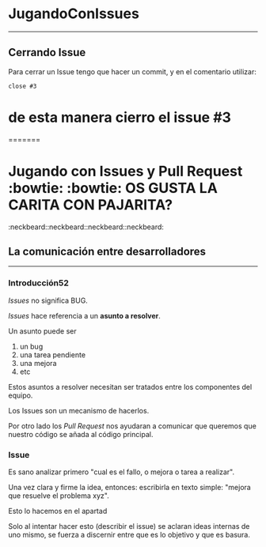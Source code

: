 
# JugandoConIssues

---

## Cerrando Issue

Para cerrar un Issue tengo que hacer un commit, y en el comentario utilizar:

`close #3`

de esta manera cierro el issue #3
=======

=======
# Jugando con Issues y Pull Request :bowtie: :bowtie: OS GUSTA LA CARITA CON PAJARITA?
:neckbeard::neckbeard::neckbeard::neckbeard:



## La comunicación entre desarrolladores

---

### Introducción52

*Issues* no significa BUG.

*Issues* hace referencia a un **asunto a resolver**.


Un asunto puede ser

1. un bug
2. una tarea pendiente
3. una mejora
4. etc

Estos asuntos a resolver necesitan ser tratados entre los componentes del equipo.

Los Issues son un mecanismo de hacerlos.

Por otro lado los *Pull Request* nos ayudaran a comunicar que queremos que nuestro código se añada al código principal.

### Issue
Es sano analizar primero "cual es el fallo, o mejora o tarea a realizar".

Una vez clara y firme la idea, entonces: escribirla en texto simple:  "mejora que resuelve el problema xyz".

Esto lo hacemos en el apartad​


Solo al intentar hacer esto (describir el issue) se aclaran ideas internas de uno mismo, se fuerza a discernir entre que es lo objetivo y que es basura. 


